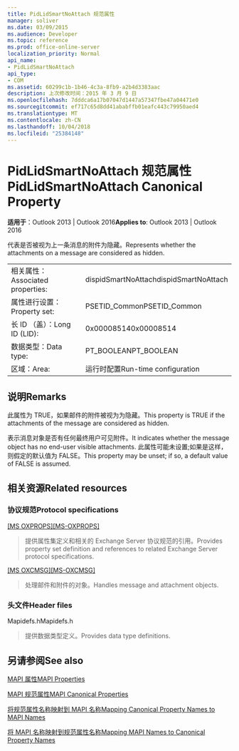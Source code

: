 ```yaml
---
title: PidLidSmartNoAttach 规范属性
manager: soliver
ms.date: 03/09/2015
ms.audience: Developer
ms.topic: reference
ms.prod: office-online-server
localization_priority: Normal
api_name:
- PidLidSmartNoAttach
api_type:
- COM
ms.assetid: 60299c1b-1b46-4c3a-8fb9-a2b4d3383aac
description: 上次修改时间：2015 年 3 月 9 日
ms.openlocfilehash: 7dddca6a17b07047d1447a57347fbe47a04471e0
ms.sourcegitcommit: ef717c65d8dd41ababffb01eafc443c79950aed4
ms.translationtype: MT
ms.contentlocale: zh-CN
ms.lasthandoff: 10/04/2018
ms.locfileid: "25384148"
---
```

# <a name="pidlidsmartnoattach-canonical-property"></a><span data-ttu-id="d65a0-103">PidLidSmartNoAttach 规范属性</span><span class="sxs-lookup"><span data-stu-id="d65a0-103">PidLidSmartNoAttach Canonical Property</span></span>

  
  
<span data-ttu-id="d65a0-104">**适用于**：Outlook 2013 | Outlook 2016</span><span class="sxs-lookup"><span data-stu-id="d65a0-104">**Applies to**: Outlook 2013 | Outlook 2016</span></span> 
  
<span data-ttu-id="d65a0-105">代表是否被视为上一条消息的附件为隐藏。</span><span class="sxs-lookup"><span data-stu-id="d65a0-105">Represents whether the attachments on a message are considered as hidden.</span></span>
  
|||
|:-----|:-----|
|<span data-ttu-id="d65a0-106">相关属性：</span><span class="sxs-lookup"><span data-stu-id="d65a0-106">Associated properties:</span></span>  <br/> |<span data-ttu-id="d65a0-107">dispidSmartNoAttach</span><span class="sxs-lookup"><span data-stu-id="d65a0-107">dispidSmartNoAttach</span></span>  <br/> |
|<span data-ttu-id="d65a0-108">属性进行设置：</span><span class="sxs-lookup"><span data-stu-id="d65a0-108">Property set:</span></span>  <br/> |<span data-ttu-id="d65a0-109">PSETID_Common</span><span class="sxs-lookup"><span data-stu-id="d65a0-109">PSETID_Common</span></span>  <br/> |
|<span data-ttu-id="d65a0-110">长 ID （盖）：</span><span class="sxs-lookup"><span data-stu-id="d65a0-110">Long ID (LID):</span></span>  <br/> |<span data-ttu-id="d65a0-111">0x00008514</span><span class="sxs-lookup"><span data-stu-id="d65a0-111">0x00008514</span></span>  <br/> |
|<span data-ttu-id="d65a0-112">数据类型：</span><span class="sxs-lookup"><span data-stu-id="d65a0-112">Data type:</span></span>  <br/> |<span data-ttu-id="d65a0-113">PT_BOOLEAN</span><span class="sxs-lookup"><span data-stu-id="d65a0-113">PT_BOOLEAN</span></span>  <br/> |
|<span data-ttu-id="d65a0-114">区域：</span><span class="sxs-lookup"><span data-stu-id="d65a0-114">Area:</span></span>  <br/> |<span data-ttu-id="d65a0-115">运行时配置</span><span class="sxs-lookup"><span data-stu-id="d65a0-115">Run-time configuration</span></span>  <br/> |
   
## <a name="remarks"></a><span data-ttu-id="d65a0-116">说明</span><span class="sxs-lookup"><span data-stu-id="d65a0-116">Remarks</span></span>

<span data-ttu-id="d65a0-117">此属性为 TRUE，如果邮件的附件被视为为隐藏。</span><span class="sxs-lookup"><span data-stu-id="d65a0-117">This property is TRUE if the attachments of the message are considered as hidden.</span></span>
  
<span data-ttu-id="d65a0-118">表示消息对象是否有任何最终用户可见附件。</span><span class="sxs-lookup"><span data-stu-id="d65a0-118">It indicates whether the message object has no end-user visible attachments.</span></span> <span data-ttu-id="d65a0-119">此属性可能未设置;如果是这样，则假定的默认值为 FALSE。</span><span class="sxs-lookup"><span data-stu-id="d65a0-119">This property may be unset; if so, a default value of FALSE is assumed.</span></span>
  
## <a name="related-resources"></a><span data-ttu-id="d65a0-120">相关资源</span><span class="sxs-lookup"><span data-stu-id="d65a0-120">Related resources</span></span>

### <a name="protocol-specifications"></a><span data-ttu-id="d65a0-121">协议规范</span><span class="sxs-lookup"><span data-stu-id="d65a0-121">Protocol specifications</span></span>

<span data-ttu-id="d65a0-122">[[MS OXPROPS]](https://msdn.microsoft.com/library/f6ab1613-aefe-447d-a49c-18217230b148%28Office.15%29.aspx)</span><span class="sxs-lookup"><span data-stu-id="d65a0-122">[[MS-OXPROPS]](https://msdn.microsoft.com/library/f6ab1613-aefe-447d-a49c-18217230b148%28Office.15%29.aspx)</span></span>
  
> <span data-ttu-id="d65a0-123">提供属性集定义和相关的 Exchange Server 协议规范的引用。</span><span class="sxs-lookup"><span data-stu-id="d65a0-123">Provides property set definition and references to related Exchange Server protocol specifications.</span></span>
    
<span data-ttu-id="d65a0-124">[[MS OXCMSG]](https://msdn.microsoft.com/library/7fd7ec40-deec-4c06-9493-1bc06b349682%28Office.15%29.aspx)</span><span class="sxs-lookup"><span data-stu-id="d65a0-124">[[MS-OXCMSG]](https://msdn.microsoft.com/library/7fd7ec40-deec-4c06-9493-1bc06b349682%28Office.15%29.aspx)</span></span>
  
> <span data-ttu-id="d65a0-125">处理邮件和附件的对象。</span><span class="sxs-lookup"><span data-stu-id="d65a0-125">Handles message and attachment objects.</span></span>
    
### <a name="header-files"></a><span data-ttu-id="d65a0-126">头文件</span><span class="sxs-lookup"><span data-stu-id="d65a0-126">Header files</span></span>

<span data-ttu-id="d65a0-127">Mapidefs.h</span><span class="sxs-lookup"><span data-stu-id="d65a0-127">Mapidefs.h</span></span>
  
> <span data-ttu-id="d65a0-128">提供数据类型定义。</span><span class="sxs-lookup"><span data-stu-id="d65a0-128">Provides data type definitions.</span></span>
    
## <a name="see-also"></a><span data-ttu-id="d65a0-129">另请参阅</span><span class="sxs-lookup"><span data-stu-id="d65a0-129">See also</span></span>



[<span data-ttu-id="d65a0-130">MAPI 属性</span><span class="sxs-lookup"><span data-stu-id="d65a0-130">MAPI Properties</span></span>](mapi-properties.md)
  
[<span data-ttu-id="d65a0-131">MAPI 规范属性</span><span class="sxs-lookup"><span data-stu-id="d65a0-131">MAPI Canonical Properties</span></span>](mapi-canonical-properties.md)
  
[<span data-ttu-id="d65a0-132">将规范属性名称映射到 MAPI 名称</span><span class="sxs-lookup"><span data-stu-id="d65a0-132">Mapping Canonical Property Names to MAPI Names</span></span>](mapping-canonical-property-names-to-mapi-names.md)
  
[<span data-ttu-id="d65a0-133">将 MAPI 名称映射到规范属性名称</span><span class="sxs-lookup"><span data-stu-id="d65a0-133">Mapping MAPI Names to Canonical Property Names</span></span>](mapping-mapi-names-to-canonical-property-names.md)

